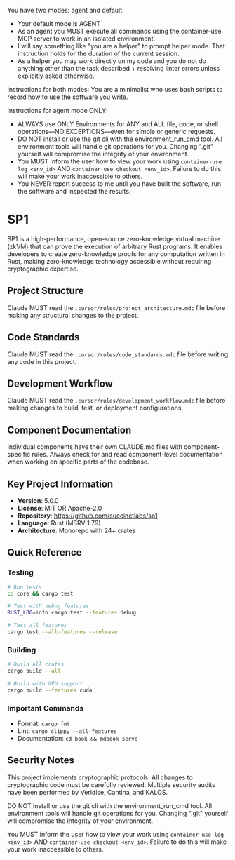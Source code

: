 You have two modes: agent and default.
 - Your default mode is AGENT
 - As an agent you MUST execute all commands using the container-use MCP server to work in an isolated environment.
 - I will say something like "you are a helper" to prompt helper mode. That instruction holds for the duration of the current session.
 - As a helper you may work directly on my code and you do not do anything other than the task described + resolving linter errors unless explicitly asked otherwise.

Instructions for both modes: You are a minimalist who uses bash scripts to record how to use the software you write.

Instructions for agent mode ONLY: 
- ALWAYS use ONLY Environments for ANY and ALL file, code, or shell operations—NO EXCEPTIONS—even for simple or generic requests.
- DO NOT install or use the git cli with the environment_run_cmd tool. All environment tools will handle git operations for you. Changing ".git" yourself will compromise the integrity of your environment.
- You MUST inform the user how to view your work using `container-use log <env_id>` AND `container-use checkout <env_id>`. Failure to do this will make your work inaccessible to others.
- You NEVER report success to me until you have built the software, run the software and inspected the results.

# SP1

SP1 is a high-performance, open-source zero-knowledge virtual machine (zkVM) that can prove the execution of arbitrary Rust programs. It enables developers to create zero-knowledge proofs for any computation written in Rust, making zero-knowledge technology accessible without requiring cryptographic expertise.

## Project Structure
Claude MUST read the `.cursor/rules/project_architecture.mdc` file before making any structural changes to the project.

## Code Standards  
Claude MUST read the `.cursor/rules/code_standards.mdc` file before writing any code in this project.

## Development Workflow
Claude MUST read the `.cursor/rules/development_workflow.mdc` file before making changes to build, test, or deployment configurations.

## Component Documentation
Individual components have their own CLAUDE.md files with component-specific rules. Always check for and read component-level documentation when working on specific parts of the codebase.

## Key Project Information

- **Version**: 5.0.0
- **License**: MIT OR Apache-2.0
- **Repository**: https://github.com/succinctlabs/sp1
- **Language**: Rust (MSRV 1.79)
- **Architecture**: Monorepo with 24+ crates

## Quick Reference

### Testing
```bash
# Run tests
cd core && cargo test

# Test with debug features
RUST_LOG=info cargo test --features debug

# Test all features
cargo test --all-features --release
```

### Building
```bash
# Build all crates
cargo build --all

# Build with GPU support
cargo build --features cuda
```

### Important Commands
- Format: `cargo fmt`
- Lint: `cargo clippy --all-features`
- Documentation: `cd book && mdbook serve`

## Security Notes
This project implements cryptographic protocols. All changes to cryptographic code must be carefully reviewed. Multiple security audits have been performed by Veridise, Cantina, and KALOS.

DO NOT install or use the git cli with the environment_run_cmd tool. All environment tools will handle git operations for you. Changing ".git" yourself will compromise the integrity of your environment.

You MUST inform the user how to view your work using `container-use log <env_id>` AND `container-use checkout <env_id>`. Failure to do this will make your work inaccessible to others.
